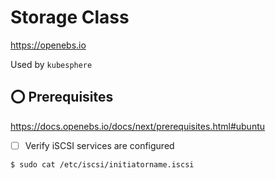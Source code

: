 # Storage Class


https://openebs.io

Used by `kubesphere`

## :o: Prerequisites

https://docs.openebs.io/docs/next/prerequisites.html#ubuntu

- [ ] Verify iSCSI services are configured

```
$ sudo cat /etc/iscsi/initiatorname.iscsi
```

